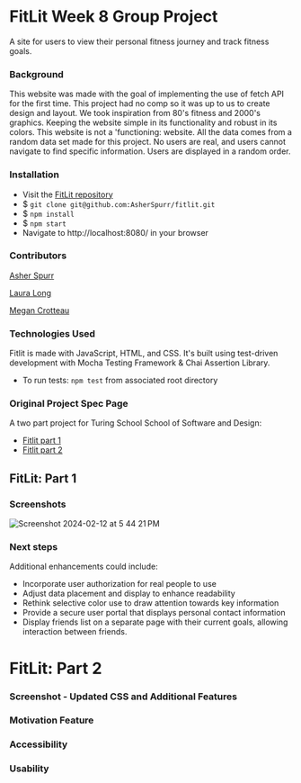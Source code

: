 # FitLit Week 8 Group Project
A site for users to view their personal fitness journey and track fitness goals.

### Background 
This website was made with the goal of implementing the use of fetch API for the first time. This project had no comp so it was up to us to create  design and layout. We took inspiration from 80's fitness and 2000's graphics. Keeping the website simple in its functionality and robust in its colors. This website is not a 'functioning: website. All the data comes from a random data set made for this project. No users are real, and users cannot navigate to find specific information. Users are displayed in a random order.

### Installation
- Visit the [FitLit repository](https://github.com/AsherSpurr/fitlit)
- $ `git clone git@github.com:AsherSpurr/fitlit.git`
- $ `npm install`
- $ `npm start`
- Navigate to http://localhost:8080/ in your browser

### Contributors 
[Asher Spurr](https://github.com/AsherSpurr)

[Laura Long](https://github.com/lalonggone)

[Megan Crotteau](https://github.com/crotteau)

### Technologies Used
Fitlit is made with JavaScript, HTML, and CSS. It's built using test-driven development with Mocha Testing Framework & Chai Assertion Library.
- To run tests: `npm test` from associated root directory 

### Original Project Spec Page
A two part project for Turing School School of Software and Design: 
- [Fitlit part 1](https://frontend.turing.edu/projects/module-2/fitlit-part-one-agile.html)
- [Fitlit part 2](https://frontend.turing.edu/projects/module-2/fitlit-part-two-agile.html)

## FitLit: Part 1

### Screenshots
![Screenshot 2024-02-12 at 5 44 21 PM](https://github.com/AsherSpurr/fitlit/assets/144856487/cefcfe08-ebfa-4fb5-a610-14ef913e60c0)


### Next steps 
Additional enhancements could include:
- Incorporate user authorization for real people to use
- Adjust data placement and display to enhance readability
- Rethink selective color use to draw attention towards key information
- Provide a secure user portal that displays personal contact information
- Display friends list on a separate page with their current goals, allowing interaction between friends.
  

# FitLit: Part 2

### Screenshot - Updated CSS and Additional Features

### Motivation Feature

### Accessibility

### Usability
